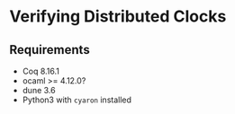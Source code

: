 # Verifying Distributed Clocks

## Requirements

- Coq 8.16.1
- ocaml >= 4.12.0?
- dune 3.6
- Python3 with `cyaron` installed

